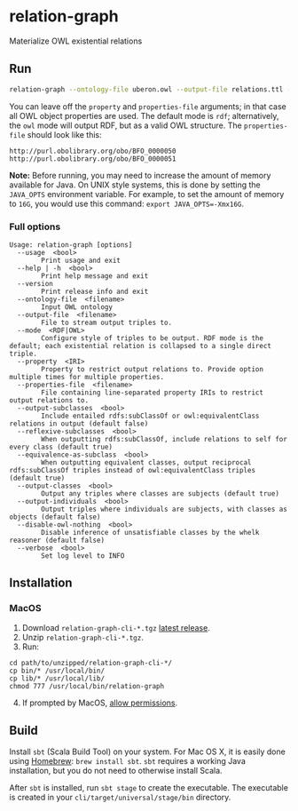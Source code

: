 # relation-graph

Materialize OWL existential relations

## Run

```bash
relation-graph --ontology-file uberon.owl --output-file relations.ttl --mode rdf --property 'http://purl.obolibrary.org/obo/BFO_0000050' --property 'http://purl.obolibrary.org/obo/BFO_0000051' --properties-file more_properties.txt
```

You can leave off the `property` and `properties-file` arguments; in that case all OWL object properties are used. The default mode is `rdf`; 
alternatively, the `owl` mode will output RDF, but as a valid OWL structure. The `properties-file` should look like this:

```
http://purl.obolibrary.org/obo/BFO_0000050
http://purl.obolibrary.org/obo/BFO_0000051
```
**Note:** Before running, you may need to increase the amount of memory available for Java. On UNIX style systems, this is done by setting the `JAVA_OPTS` environment variable. For example, to set the amount of memory to `16G`, you would use this command: `export JAVA_OPTS=-Xmx16G`.

### Full options

```
Usage: relation-graph [options]
  --usage  <bool>
        Print usage and exit
  --help | -h  <bool>
        Print help message and exit
  --version 
        Print release info and exit
  --ontology-file  <filename>
        Input OWL ontology
  --output-file  <filename>
        File to stream output triples to.
  --mode  <RDF|OWL>
        Configure style of triples to be output. RDF mode is the default; each existential relation is collapsed to a single direct triple.
  --property  <IRI>
        Property to restrict output relations to. Provide option multiple times for multiple properties.
  --properties-file  <filename>
        File containing line-separated property IRIs to restrict output relations to.
  --output-subclasses  <bool>
        Include entailed rdfs:subClassOf or owl:equivalentClass relations in output (default false)
  --reflexive-subclasses  <bool>
        When outputting rdfs:subClassOf, include relations to self for every class (default true)
  --equivalence-as-subclass  <bool>
        When outputting equivalent classes, output reciprocal rdfs:subClassOf triples instead of owl:equivalentClass triples (default true)
  --output-classes  <bool>
        Output any triples where classes are subjects (default true)
  --output-individuals  <bool>
        Output triples where individuals are subjects, with classes as objects (default false)
  --disable-owl-nothing  <bool>
        Disable inference of unsatisfiable classes by the whelk reasoner (default false)
  --verbose  <bool>
        Set log level to INFO
```

## Installation
### MacOS
1. Download `relation-graph-cli-*.tgz` [latest release](https://github.com/balhoff/relation-graph/releases/latest).
2. Unzip `relation-graph-cli-*.tgz`.
3. Run:
```
cd path/to/unzipped/relation-graph-cli-*/
cp bin/* /usr/local/bin/
cp lib/* /usr/local/lib/
chmod 777 /usr/local/bin/relation-graph
```
4. If prompted by MacOS, [allow permissions](https://support.apple.com/en-us/HT202491).

## Build
Install `sbt` (Scala Build Tool) on your system. For Mac OS X, it is easily done using [Homebrew](http://brew.sh):  `brew install sbt`. `sbt` requires a working Java installation, but you do not need to otherwise install Scala.

After `sbt` is installed, run `sbt stage` to create the executable. The executable is created in your `cli/target/universal/stage/bin` directory.
